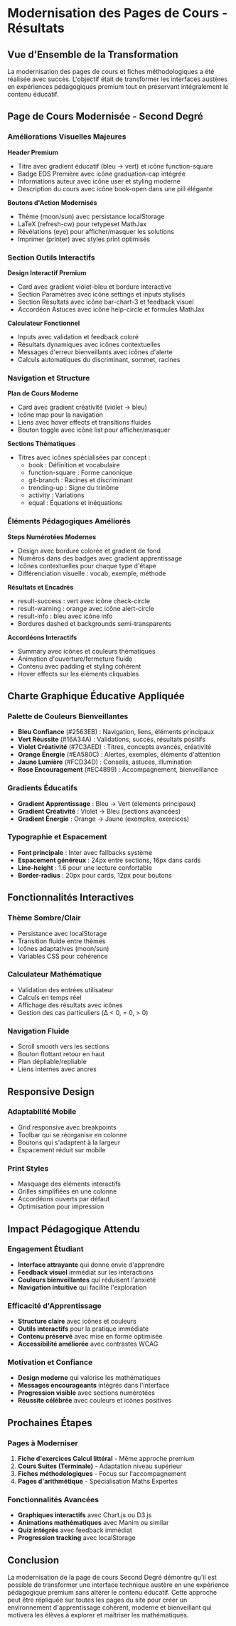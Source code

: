 # Modernisation des Pages de Cours - Résultats

## Vue d'Ensemble de la Transformation

La modernisation des pages de cours et fiches méthodologiques a été réalisée avec succès. L'objectif était de transformer les interfaces austères en expériences pédagogiques premium tout en préservant intégralement le contenu éducatif.

## Page de Cours Modernisée - Second Degré

### Améliorations Visuelles Majeures

**Header Premium**

- Titre avec gradient éducatif (bleu → vert) et icône function-square
- Badge EDS Première avec icône graduation-cap intégrée
- Informations auteur avec icône user et styling moderne
- Description du cours avec icône book-open dans une pill élégante

**Boutons d'Action Modernisés**

- Thème (moon/sun) avec persistance localStorage
- LaTeX (refresh-cw) pour retypeset MathJax
- Révélations (eye) pour afficher/masquer les solutions
- Imprimer (printer) avec styles print optimisés

### Section Outils Interactifs

**Design Interactif Premium**

- Card avec gradient violet-bleu et bordure interactive
- Section Paramètres avec icône settings et inputs stylisés
- Section Résultats avec icône bar-chart-3 et feedback visuel
- Accordéon Astuces avec icône help-circle et formules MathJax

**Calculateur Fonctionnel**

- Inputs avec validation et feedback coloré
- Résultats dynamiques avec icônes contextuelles
- Messages d'erreur bienveillants avec icônes d'alerte
- Calculs automatiques du discriminant, sommet, racines

### Navigation et Structure

**Plan de Cours Moderne**

- Card avec gradient créativité (violet → bleu)
- Icône map pour la navigation
- Liens avec hover effects et transitions fluides
- Bouton toggle avec icône list pour afficher/masquer

**Sections Thématiques**

- Titres avec icônes spécialisées par concept :
  - book : Définition et vocabulaire
  - function-square : Forme canonique
  - git-branch : Racines et discriminant
  - trending-up : Signe du trinôme
  - activity : Variations
  - equal : Équations et inéquations

### Éléments Pédagogiques Améliorés

**Steps Numérotées Modernes**

- Design avec bordure colorée et gradient de fond
- Numéros dans des badges avec gradient apprentissage
- Icônes contextuelles pour chaque type d'étape
- Différenciation visuelle : vocab, exemple, méthode

**Résultats et Encadrés**

- result-success : vert avec icône check-circle
- result-warning : orange avec icône alert-circle
- result-info : bleu avec icône info
- Bordures dashed et backgrounds semi-transparents

**Accordéons Interactifs**

- Summary avec icônes et couleurs thématiques
- Animation d'ouverture/fermeture fluide
- Contenu avec padding et styling cohérent
- Hover effects sur les éléments cliquables

## Charte Graphique Éducative Appliquée

### Palette de Couleurs Bienveillantes

- **Bleu Confiance** (#2563EB) : Navigation, liens, éléments principaux
- **Vert Réussite** (#16A34A) : Validations, succès, résultats positifs
- **Violet Créativité** (#7C3AED) : Titres, concepts avancés, créativité
- **Orange Énergie** (#EA580C) : Alertes, exemples, éléments d'attention
- **Jaune Lumière** (#FCD34D) : Conseils, astuces, illumination
- **Rose Encouragement** (#EC4899) : Accompagnement, bienveillance

### Gradients Éducatifs

- **Gradient Apprentissage** : Bleu → Vert (éléments principaux)
- **Gradient Créativité** : Violet → Bleu (sections avancées)
- **Gradient Énergie** : Orange → Jaune (exemples, exercices)

### Typographie et Espacement

- **Font principale** : Inter avec fallbacks système
- **Espacement généreux** : 24px entre sections, 16px dans cards
- **Line-height** : 1.6 pour une lecture confortable
- **Border-radius** : 20px pour cards, 12px pour boutons

## Fonctionnalités Interactives

### Thème Sombre/Clair

- Persistance avec localStorage
- Transition fluide entre thèmes
- Icônes adaptatives (moon/sun)
- Variables CSS pour cohérence

### Calculateur Mathématique

- Validation des entrées utilisateur
- Calculs en temps réel
- Affichage des résultats avec icônes
- Gestion des cas particuliers (Δ < 0, = 0, > 0)

### Navigation Fluide

- Scroll smooth vers les sections
- Bouton flottant retour en haut
- Plan dépliable/repliable
- Liens internes avec ancres

## Responsive Design

### Adaptabilité Mobile

- Grid responsive avec breakpoints
- Toolbar qui se réorganise en colonne
- Boutons qui s'adaptent à la largeur
- Espacement réduit sur mobile

### Print Styles

- Masquage des éléments interactifs
- Grilles simplifiées en une colonne
- Accordéons ouverts par défaut
- Optimisation pour impression

## Impact Pédagogique Attendu

### Engagement Étudiant

- **Interface attrayante** qui donne envie d'apprendre
- **Feedback visuel** immédiat sur les interactions
- **Couleurs bienveillantes** qui réduisent l'anxiété
- **Navigation intuitive** qui facilite l'exploration

### Efficacité d'Apprentissage

- **Structure claire** avec icônes et couleurs
- **Outils interactifs** pour la pratique immédiate
- **Contenu préservé** avec mise en forme optimisée
- **Accessibilité améliorée** avec contrastes WCAG

### Motivation et Confiance

- **Design moderne** qui valorise les mathématiques
- **Messages encourageants** intégrés dans l'interface
- **Progression visible** avec sections numérotées
- **Réussite célébrée** avec couleurs et icônes positives

## Prochaines Étapes

### Pages à Moderniser

1. **Fiche d'exercices Calcul littéral** - Même approche premium
2. **Cours Suites (Terminale)** - Adaptation niveau supérieur
3. **Fiches méthodologiques** - Focus sur l'accompagnement
4. **Pages d'arithmétique** - Spécialisation Maths Expertes

### Fonctionnalités Avancées

- **Graphiques interactifs** avec Chart.js ou D3.js
- **Animations mathématiques** avec Manim ou similar
- **Quiz intégrés** avec feedback immédiat
- **Progression tracking** avec localStorage

## Conclusion

La modernisation de la page de cours Second Degré démontre qu'il est possible de transformer une interface technique austère en une expérience pédagogique premium sans altérer le contenu éducatif. Cette approche peut être répliquée sur toutes les pages du site pour créer un environnement d'apprentissage cohérent, moderne et bienveillant qui motivera les élèves à explorer et maîtriser les mathématiques.
